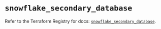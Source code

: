 # `snowflake_secondary_database`

Refer to the Terraform Registry for docs: [`snowflake_secondary_database`](https://registry.terraform.io/providers/snowflake-labs/snowflake/0.100.0/docs/resources/secondary_database).
